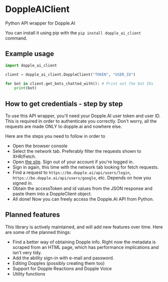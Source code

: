 # DoppleAIClient


Python API wrapper for Dopple.AI


You can install it using pip with the `pip install dopple_ai_client` command.


## Example usage



```py
import dopple_ai_client

client = dopple_ai_client.DoppleClient("TOKEN", "USER_ID")

for bot in client.get_bots_chatted_with(): # Print out the bot IDs
    print(bot)
```


## How to get credentials - step by step


To use this API wrapper, you'll need your Dopple.AI user token and user ID. This is required in order to authenticate you correctly. Don't worry, all the requests are made ONLY to dopple.ai and nowhere else.


Here are the steps you need to follow in order to 


- Open the browser console
- Select the network tab. Preferably filter the requests shown to XHR/Fetch.
- Open [the site](https://beta.dopple.ai). Sign out of your account if you're logged in.
- Sign in again, this time with the network tab looking for fetch requests.
- Find a request to `https://be.dopple.ai/api/users/login`, `https://be.dopple.ai/api/users/google`, etc. Depends on how you signed in.
- Obtain the accessToken and id values from the JSON response and paste them into a DoppleClient object.
- All done! Now you can freely access the Dopple.AI API from Python.


## Planned features


This library is actively maintained, and will add new features over time. Here are some of the planned things:

- Find a better way of obtaining Dopple info. Right now the metadata is scraped from an HTML page, which has performance implications and isn't very tidy.
- Add the ability sign-in with e-mail and password.
- Editing Dopples (possibly creating them too)
- Support for Dopple Reactions and Dopple Voice
- Utility functions

